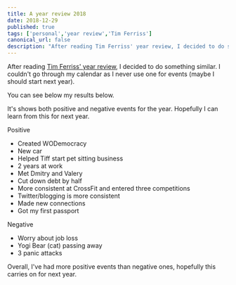 ```yaml
---
title: A year review 2018
date: 2018-12-29
published: true
tags: ['personal','year review','Tim Ferriss']
canonical_url: false
description: "After reading Tim Ferriss' year review, I decided to do something similar. I couldn't go through my calendar as I never use one for events (maybe I should start next year)."
---
```


After reading [Tim Ferriss' year review](https://tim.blog/2018/12/28/past-year-review/), I decided to do something similar. I couldn't go through my calendar as I never use one for events (maybe I should start next year).

You can see below my results below.

It's shows both positive and negative events for the year. Hopefully I can learn from this for next year.

Positive

- Created WODemocracy
- New car
- Helped Tiff start pet sitting business
- 2 years at work
- Met Dmitry and Valery
- Cut down debt by half
- More consistent at CrossFit and entered three competitions
- Twitter/blogging is more consistent
- Made new connections
- Got my first passport

Negative

- Worry about job loss
- Yogi Bear (cat) passing away
- 3 panic attacks

Overall, I've had more positive events than negative ones, hopefully this carries on for next year.
